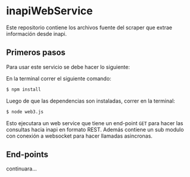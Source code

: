 # inapiWebService

Este repositorio contiene los archivos fuente del scraper que extrae información desde inapi.

## Primeros pasos
Para usar este servicio se debe hacer lo siguiente:

En la terminal correr el siguiente comando:
```sh
$ npm install
```

Luego de que las dependencias son instaladas, correr en la terminal:

```sh
$ node web3.js
```

Esto ejecutara un web service que tiene un end-point `GET` para hacer las consultas hacia inapi en formato REST.
Además contiene un sub modulo con conexión a websocket para hacer llamadas asincronas.

## End-points

continuara...